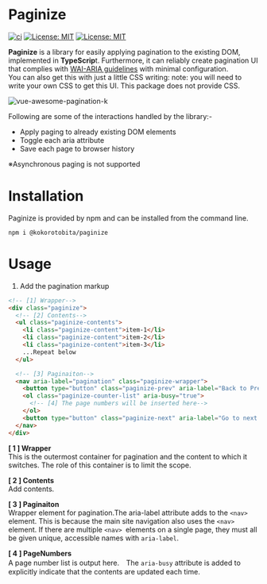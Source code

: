 # Paginize
[![ci](https://github.com/kokoro-hart/Paginize/actions/workflows/ci.yml/badge.svg)](https://github.com/kokoro-hart/Paginize/actions/workflows/ci.yml)
[![License: MIT](https://img.shields.io/badge/License-MIT-yellow.svg)](https://opensource.org/licenses/MIT)
[![License: MIT](https://img.shields.io/badge/vresion-1.1.0-blue)](https://www.npmjs.com/package/@kokorotobita/paginize?activeTab=readme)


**Paginize** is a library for easily applying pagination to the existing DOM, implemented in **TypeScrip**t. Furthermore, it can reliably create pagination UI that complies with [WAI-ARIA guidelines](https://design-system.w3.org/components/pagination.html "タイトル")  with minimal configuration. <br>
You can also get this with just a little CSS writing: note: you will need to write your own CSS to get this UI. This package does not provide CSS.


![vue-awesome-pagination-k](https://github.com/kokoro-hart/Paginize/assets/84849551/f38a36d3-e61e-4dd8-995c-4786758ce12b)

Following are some of the interactions handled by the library:-
- Apply paging to already existing DOM elements
- Toggle each aria attribute
- Save each page to browser history
 
※Asynchronous paging is not supported

# Installation
Paginize is provided by npm and can be installed from the command line.

```
npm i @kokorotobita/paginize
```

# Usage
1. Add the pagination markup

```html
<!-- [1] Wrapper-->
<div class="paginize">
  <!-- [2] Contents-->
  <ul class="paginize-contents">
    <li class="paginize-content">item-1</li>
    <li class="paginize-content">item-2</li>
    <li class="paginize-content">item-3</li>
    ...Repeat below
  </ul>

  <!-- [3] Paginaiton-->
  <nav aria-label="pagination" class="paginize-wrapper">
    <button type="button" class="paginize-prev" aria-label="Back to Previous Page"> &lt;</button>
    <ol class="paginize-counter-list" aria-busy="true">
      <!-- [4] The page numbers will be inserted here-->
    </ol>
    <button type="button" class="paginize-next" aria-label="Go to next page">&gt;</button>
  </nav>
</div>
```

**[ 1 ] Wrapper<br>**
This is the outermost container for pagination and the content to which it switches. The role of this container is to limit the scope.

**[ 2 ] Contents<br>**
Add contents.

**[ 3 ] Paginaiton<br>**
Wrapper element for pagination.The aria-label attribute adds to the `<nav>` element. This is because the main site navigation also uses the `<nav>` element. If there are multiple `<nav> `elements on a single page, they must all be given unique, accessible names with `aria-label`.

**[ 4 ] PageNumbers<br>**
A page number list is output here.　The `aria-busy` attribute is added to explicitly indicate that the contents are updated each time.




